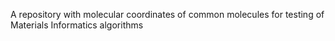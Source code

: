 A repository with molecular coordinates of common molecules for testing of Materials Informatics algorithms
